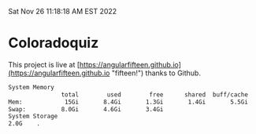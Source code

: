 Sat Nov 26 11:18:18 AM EST 2022

# Coloradoquiz


This project is live at [https://angularfifteen.github.io](https://angularfifteen.github.io "fifteen!") thanks to Github.

```bash
System Memory
               total        used        free      shared  buff/cache   available
Mem:            15Gi       8.4Gi       1.3Gi       1.4Gi       5.5Gi       5.1Gi
Swap:          8.0Gi       4.6Gi       3.4Gi
System Storage
2.0G	.
